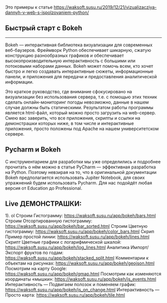 Это примеры к статье https://waksoft.susu.ru/2019/12/21/vizualizacziya-dannyh-v-web-s-ispolzovaniem-python/

## Быстрый старт с Bokeh
---------------------
Bokeh — интерактивная библиотека визуализации для современных веб-баузеров. Фреймворк Python обеспечивает шикарную, сжатую конструкцию разнообразных графиков и обеспечивает высокопроизводительную интерактивность с большими или потоковыми наборами данных. Bokeh может помочь всем, кто хочет быстро и легко создавать интерактивные сюжеты, информационные панели, и приложения для передачи и предоставления аналитической информации.

Это краткое руководство, где внимание сфокусировано на визуализации без использования сервера, т.е. с помощью этих техник сделать онлайн-мониторинг погоды невозможно, данные в нашем случае должны быть статическими. Результатом работы программы является html-файл, который можно просто загрузить на web-сервер. Смею вас заверить, что все приложения, скрипты и ссылки на демонстрашки которых ниже, в том числе и интерактивные приложения, просто положены под Apache на нашем университетском сервере.

## Pycharm и Bokeh
С инструментарием для разработки мы уже определились и подробнее прочитать о нём можно в статье PyCharm — эффективная разработка на Python. Поэтому невзирая на то, что в оригинальной документации Bokeh предполагается использовать Jupiter Notebook, для своих упражнений будем использовать Pycharm. Для нас подойдёт любая версия от Education до Professional.

## Live ДЕМОНСТРАШКИ:
1). ol
  Строим Гистограмму: https://waksoft.susu.ru/app/bokeh/bars.html
  Строим Отсортированную гистограмму: https://waksoft.susu.ru/app/bokeh/bar_sorted.html
  Строим Цветную гистограмму: https://waksoft.susu.ru/app/bokeh/color_bars.html
  Скрип Пример простой линии: https://waksoft.susu.ru/app/bokeh/lines.html
  Скрипт Цветные графики с логарифмической шкалой: https://waksoft.susu.ru/app/bokeh/log_lines.html
  Аналитика Импорт/Экспорт фруктов по годам: https://waksoft.susu.ru/app/bokeh/stacked_split.html
  Комментарии к объектам на рисунках: https://waksoft.susu.ru/app/bokeh/geojson.html
  Посмотрим на карту Google: https://waksoft.susu.ru/app/bokeh/gmap.html
  Посмотрим как изменяются координаты «мышки»: https://waksoft.susu.ru/app/bokeh/js_events.html
  Интерактивность — Подвигаем полозок и поменяем график: https://waksoft.susu.ru/app/bokeh/js_on_change.html
  Интерактивность — Просто карта: https://waksoft.susu.ru/app/bokeh/tile.html
